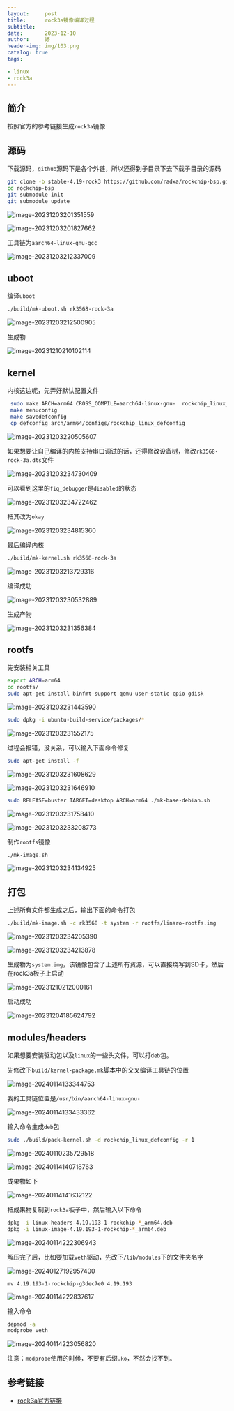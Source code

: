 ```yaml
---
layout:     post   				   
title:      rock3a镜像编译过程			
subtitle:  
date:       2023-12-10				
author:     婷                               
header-img: img/103.png 
catalog: true 						
tags:								

- linux
- rock3a
---
```




## 简介

按照官方的参考链接生成`rock3a`镜像



## 源码

下载源码，`github`源码下是各个外链，所以还得到子目录下去下载子目录的源码

```bash
git clone -b stable-4.19-rock3 https://github.com/radxa/rockchip-bsp.git
cd rockchip-bsp
git submodule init
git submodule update
```



![image-20231203201351559](https://raw.githubusercontent.com/copyright1999/image-typora-markdown/main/rock3a/image-20231203201351559.png)



![image-20231203201827662](https://raw.githubusercontent.com/copyright1999/image-typora-markdown/main/rock3a/image-20231203201827662.png)



工具链为`aarch64-linux-gnu-gcc`

![image-20231203212337009](https://raw.githubusercontent.com/copyright1999/image-typora-markdown/main/rock3a/image-20231203212337009.png)



## uboot

编译`uboot`

```bash
./build/mk-uboot.sh rk3568-rock-3a
```



![image-20231203212500905](https://raw.githubusercontent.com/copyright1999/image-typora-markdown/main/rock3a/image-20231203212500905.png)



生成物

![image-20231210210102114](https://raw.githubusercontent.com/copyright1999/image-typora-markdown/main/rock3a/image-20231210210102114.png)





## kernel

内核这边呢，先弄好默认配置文件

```bash
 sudo make ARCH=arm64 CROSS_COMPILE=aarch64-linux-gnu-  rockchip_linux_defconfig
 make menuconfig
 make savedefconfig
 cp defconfig arch/arm64/configs/rockchip_linux_defconfig
```



![image-20231203220505607](https://raw.githubusercontent.com/copyright1999/image-typora-markdown/main/rock3a/image-20231203220505607.png)



如果想要让自己编译的内核支持串口调试的话，还得修改设备树，修改`rk3568-rock-3a.dts`文件

![image-20231203234730409](https://raw.githubusercontent.com/copyright1999/image-typora-markdown/main/rock3a/image-20231203234730409.png)

可以看到这里的`fiq_debugger`是`disabled`的状态

![image-20231203234722462](https://raw.githubusercontent.com/copyright1999/image-typora-markdown/main/rock3a/image-20231203234722462.png)



把其改为`okay`

![image-20231203234815360](https://raw.githubusercontent.com/copyright1999/image-typora-markdown/main/rock3a/image-20231203234815360.png)



最后编译内核

```bash
./build/mk-kernel.sh rk3568-rock-3a
```



![image-20231203213729316](https://raw.githubusercontent.com/copyright1999/image-typora-markdown/main/rock3a/image-20231203213729316.png)



编译成功

![image-20231203230532889](https://raw.githubusercontent.com/copyright1999/image-typora-markdown/main/rock3a/image-20231203230532889.png)



生成产物

![image-20231203231356384](https://raw.githubusercontent.com/copyright1999/image-typora-markdown/main/rock3a/image-20231203231356384.png)





## rootfs

先安装相关工具

```bash
export ARCH=arm64
cd rootfs/
sudo apt-get install binfmt-support qemu-user-static cpio gdisk
```



![image-20231203231443590](https://raw.githubusercontent.com/copyright1999/image-typora-markdown/main/rock3a/image-20231203231443590.png)





```bash
sudo dpkg -i ubuntu-build-service/packages/*
```



![image-20231203231552175](https://raw.githubusercontent.com/copyright1999/image-typora-markdown/main/rock3a/image-20231203231552175.png)



过程会报错，没关系，可以输入下面命令修复

```bash
sudo apt-get install -f
```



![image-20231203231608629](https://raw.githubusercontent.com/copyright1999/image-typora-markdown/main/rock3a/image-20231203231608629.png)



![image-20231203231646910](https://raw.githubusercontent.com/copyright1999/image-typora-markdown/main/rock3a/image-20231203231646910.png)





```bash
sudo RELEASE=buster TARGET=desktop ARCH=arm64 ./mk-base-debian.sh
```



![image-20231203231758410](https://raw.githubusercontent.com/copyright1999/image-typora-markdown/main/rock3a/image-20231203231758410.png)



![image-20231203233208773](https://raw.githubusercontent.com/copyright1999/image-typora-markdown/main/rock3a/image-20231203233208773.png)



制作`rootfs`镜像

```bash
./mk-image.sh
```



![image-20231203234134925](https://raw.githubusercontent.com/copyright1999/image-typora-markdown/main/rock3a/image-20231203234134925.png)



## 打包

上述所有文件都生成之后，输出下面的命令打包

```bash
./build/mk-image.sh -c rk3568 -t system -r rootfs/linaro-rootfs.img
```



![image-20231203234205390](https://raw.githubusercontent.com/copyright1999/image-typora-markdown/main/rock3a/image-20231203234205390.png)



![image-20231203234213878](https://raw.githubusercontent.com/copyright1999/image-typora-markdown/main/rock3a/image-20231203234213878.png)



生成物为`system.img`，该镜像包含了上述所有资源，可以直接烧写到SD卡，然后在rock3a板子上启动

![image-20231210212000161](https://raw.githubusercontent.com/copyright1999/image-typora-markdown/main/rock3a/image-20231210212000161.png)



启动成功

![image-20231204185624792](https://raw.githubusercontent.com/copyright1999/image-typora-markdown/main/rock3a/image-20231204185624792.png)



## modules/headers

如果想要安装驱动包以及`linux`的一些头文件，可以打`deb`包。



先修改下`build/kernel-package.mk`脚本中的交叉编译工具链的位置

![image-20240114133344753](https://raw.githubusercontent.com/copyright1999/image-typora-markdown/main/rock3a/image-20240114133344753.png)

我的工具链位置是`/usr/bin/aarch64-linux-gnu-`

![image-20240114133433362](https://raw.githubusercontent.com/copyright1999/image-typora-markdown/main/rock3a/image-20240114133433362.png)



输入命令生成`deb`包

```bash
sudo ./build/pack-kernel.sh -d rockchip_linux_defconfig -r 1
```



![image-20240110235729518](https://raw.githubusercontent.com/copyright1999/image-typora-markdown/main/rock3a/image-20240110235729518.png)



![image-20240114140718763](https://raw.githubusercontent.com/copyright1999/image-typora-markdown/main/rock3a/image-20240114140718763.png)



成果物如下

![image-20240114141632122](https://raw.githubusercontent.com/copyright1999/image-typora-markdown/main/rock3a/image-20240114141632122.png)



把成果物复制到`rock3a`板子中，然后输入以下命令

```bash
dpkg -i linux-headers-4.19.193-1-rockchip-*_arm64.deb
dpkg -i linux-image-4.19.193-1-rockchip-*_arm64.deb
```



![image-20240114222306943](https://raw.githubusercontent.com/copyright1999/image-typora-markdown/main/rock3a/image-20240114222306943.png)



解压完了后，比如要加载`veth`驱动，先改下`/lib/modules`下的文件夹名字

![image-20240127192957400](https://raw.githubusercontent.com/copyright1999/image-typora-markdown/main/rock3a/image-20240127192957400.png)



```
mv 4.19.193-1-rockchip-g3dec7e0 4.19.193
```



![image-20240114222837617](https://raw.githubusercontent.com/copyright1999/image-typora-markdown/main/rock3a/image-20240114222837617.png)



输入命令

```bash
depmod -a
modprobe veth
```



![image-20240114223056820](https://raw.githubusercontent.com/copyright1999/image-typora-markdown/main/rock3a/image-20240114223056820.png)

注意：`modprobe`使用的时候，不要有后缀`.ko`，不然会找不到。







## 参考链接

- [rock3a官方链接](https://wiki.radxa.com/Rock3/dev/Debian)

